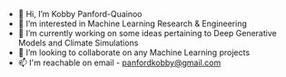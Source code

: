 - 👋 Hi, I’m Kobby Panford-Quainoo
- 👀 I’m interested in Machine Learning Research & Engineering
- 🌱 I’m currently working on some ideas pertaining to Deep Generative Models and Climate Simulations
- 💞️ I’m looking to collaborate on any Machine Learning projects
- 📫 I'm reachable on email - panfordkobby@gmail.com

<!---
panford/panford is a ✨ special ✨ repository because its `README.md` (this file) appears on your GitHub profile.
You can click the Preview link to take a look at your changes.
--->
